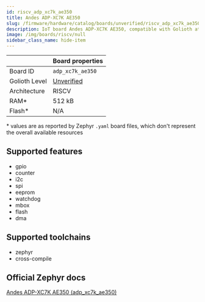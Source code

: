 ```yaml
---
id: riscv_adp_xc7k_ae350
title: Andes ADP-XC7K AE350
slug: /firmware/hardware/catalog/boards/unverified/riscv_adp_xc7k_ae350
description: IoT board Andes ADP-XC7K AE350, compatible with Golioth at unverified level.
image: /img/boards/riscv/null
sidebar_class_name: hide-item
---
```


[//]: # (This is an auto-generated file, do not edit! Changes to it will be lost upon re-generation)



|                | Board properties     |
| -------------  | -------------------- |
| Board ID       | `adp_xc7k_ae350` |
| Golioth Level  | [Unverified](/firmware/hardware#unverified-boards) |
| Architecture   | RISCV |
| RAM*           | 512 kB |
| Flash*         | N/A |

\* values are as reported by Zephyr `.yaml` board files, which don't represent the overall available resources



## Supported features

* gpio
* counter
* i2c
* spi
* eeprom
* watchdog
* mbox
* flash
* dma

## Supported toolchains

* zephyr
* cross-compile

## Official Zephyr docs

[Andes ADP-XC7K AE350 (adp_xc7k_ae350)](https://docs.zephyrproject.org/3.6.0/boards/riscv/adp_xc7k_ae350/doc/index.html)
